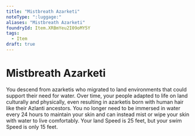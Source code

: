 ```yaml
---
title: "Mistbreath Azarketi"
noteType: ":luggage:"
aliases: "Mistbreath Azarketi"
foundryId: Item.XRBmYeu2I09oMY5Y
tags:
  - Item
draft: true
---
```


# Mistbreath Azarketi

You descend from azarketis who migrated to land environments that could support their need for water. Over time, your people adapted to life on land culturally and physically, even resulting in azarketis born with human hair like their Azlanti ancestors. You no longer need to be immersed in water every 24 hours to maintain your skin and can instead mist or wipe your skin with water to live comfortably. Your land Speed is 25 feet, but your swim Speed is only 15 feet.

